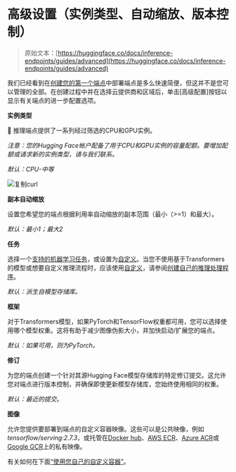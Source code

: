 # 高级设置（实例类型、自动缩放、版本控制）

> 原始文本：[https://huggingface.co/docs/inference-endpoints/guides/advanced](https://huggingface.co/docs/inference-endpoints/guides/advanced)

我们已经看到在[创建您的第一个端点](/docs/inference-endpoints/guides/create_endpoint)中部署端点是多么快速简便，但这并不是您可以管理的全部。在创建过程中并在选择云提供商和区域后，单击[高级配置]按钮以显示有关端点的进一步配置选项。

**实例类型**

🤗 推理端点提供了一系列经过筛选的CPU和GPU实例。

*注意：您的Hugging Face帐户配备了用于CPU和GPU实例的容量配额。要增加配额或请求新的实例类型，请与我们联系。*

*默认：CPU-中等*

![复制curl](../Images/698d77f5e435ec43634b873963aae15b.png)

**副本自动缩放**

设置您希望您的端点根据利用率自动缩放的副本范围（最小（>=1）和最大）。

*默认：最小1；最大2*

**任务**

选择一个[支持的机器学习任务](/docs/inference-endpoints/supported_tasks)，或设置为[自定义](/docs/inference-endpoints/guides/custom_handler)。当您不使用基于Transformers的模型或想要自定义推理流程时，应该使用[自定义](/docs/inference-endpoints/guides/custom_handler)，请参阅[创建自己的推理处理程序](/docs/inference-endpoints/guides/custom_handler)。

*默认：派生自模型存储库。*

**框架**

对于Transformers模型，如果PyTorch和TensorFlow权重都可用，您可以选择使用哪个模型权重。这将有助于减少图像伪影大小，并加快启动/扩展您的端点。

*默认：如果可用，则为PyTorch。*

**修订**

为您的端点创建一个针对其源Hugging Face模型存储库的特定修订提交。这允许您对端点进行版本控制，并确保即使更新模型存储库，您始终使用相同的权重。

*默认：最近的提交。*

**图像**

允许您提供要部署到端点的自定义容器映像。这些可以是公共映像，例如*tensorflow/serving:2.7.3*，或托管在[Docker hub](https://hub.docker.com/)、[AWS ECR](https://aws.amazon.com/ecr/?nc1=h_ls)、[Azure ACR](https://azure.microsoft.com/de-de/services/container-registry/)或[Google GCR](https://cloud.google.com/container-registry?hl=de)上的私有映像。

有关如何在下面[“使用您自己的自定义容器”](/docs/inference-endpoints/guides/custom_handler)。
